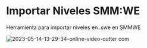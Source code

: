 # Importar Niveles SMM:WE
Herramienta para importar niveles en .swe en SMMWE


![2023-05-14-13-29-34-_online-video-cutter com_](https://github.com/HeXpp/importar-niveles-smmwe/assets/97027903/8b10fd3a-cc1e-40d9-80a2-db52737d873f)
